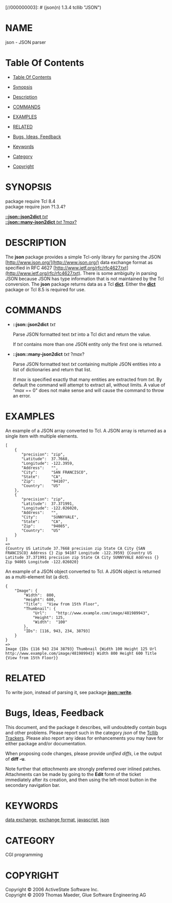 
[//000000001]: # (json - JSON)
[//000000002]: # (Generated from file 'json.man' by tcllib/doctools with format 'markdown')
[//000000003]: # (json(n) 1.3.4 tcllib "JSON")

# NAME

json - JSON parser

# <a name='toc'></a>Table Of Contents

  -  [Table Of Contents](#toc)

  -  [Synopsis](#synopsis)

  -  [Description](#section1)

  -  [COMMANDS](#section2)

  -  [EXAMPLES](#section3)

  -  [RELATED](#section4)

  -  [Bugs, Ideas, Feedback](#section5)

  -  [Keywords](#keywords)

  -  [Category](#category)

  -  [Copyright](#copyright)

# <a name='synopsis'></a>SYNOPSIS

package require Tcl 8.4  
package require json ?1.3.4?  

[__::json::json2dict__ *txt*](#1)  
[__::json::many-json2dict__ *txt* ?*max*?](#2)  

# <a name='description'></a>DESCRIPTION

The __json__ package provides a simple Tcl-only library for parsing the JSON
[http://www.json.org/](http://www.json.org/) data exchange format as specified
in RFC 4627
[http://www.ietf.org/rfc/rfc4627.txt](http://www.ietf.org/rfc/rfc4627.txt).
There is some ambiguity in parsing JSON because JSON has type information that
is not maintained by the Tcl conversion. The __json__ package returns data as a
Tcl __[dict](../../../../index.md#dict)__. Either the
__[dict](../../../../index.md#dict)__ package or Tcl 8.5 is required for use.

# <a name='section2'></a>COMMANDS

  - <a name='1'></a>__::json::json2dict__ *txt*

    Parse JSON formatted text *txt* into a Tcl dict and return the value.

    If *txt* contains more than one JSON entity only the first one is returned.

  - <a name='2'></a>__::json::many-json2dict__ *txt* ?*max*?

    Parse JSON formatted text *txt* containing multiple JSON entities into a
    list of dictionaries and return that list.

    If *max* is specified exactly that many entities are extracted from *txt*.
    By default the command will attempt to extract all, without limits. A value
    of "*max* == 0" does not make sense and will cause the command to throw an
    error.

# <a name='section3'></a>EXAMPLES

An example of a JSON array converted to Tcl. A JSON array is returned as a
single item with multiple elements.

    [
        {
           "precision": "zip",
           "Latitude":  37.7668,
           "Longitude": -122.3959,
           "Address":   "",
           "City":      "SAN FRANCISCO",
           "State":     "CA",
           "Zip":       "94107",
           "Country":   "US"
        },
        {
           "precision": "zip",
           "Latitude":  37.371991,
           "Longitude": -122.026020,
           "Address":   "",
           "City":      "SUNNYVALE",
           "State":     "CA",
           "Zip":       "94085",
           "Country":   "US"
        }
    ]
    =>
    {Country US Latitude 37.7668 precision zip State CA City {SAN FRANCISCO} Address {} Zip 94107 Longitude -122.3959} {Country US Latitude 37.371991 precision zip State CA City SUNNYVALE Address {} Zip 94085 Longitude -122.026020}

An example of a JSON object converted to Tcl. A JSON object is returned as a
multi-element list (a dict).

    {
        "Image": {
            "Width":  800,
            "Height": 600,
            "Title":  "View from 15th Floor",
            "Thumbnail": {
                "Url":    "http://www.example.com/image/481989943",
                "Height": 125,
                "Width":  "100"
            },
            "IDs": [116, 943, 234, 38793]
        }
    }
    =>
    Image {IDs {116 943 234 38793} Thumbnail {Width 100 Height 125 Url http://www.example.com/image/481989943} Width 800 Height 600 Title {View from 15th Floor}}

# <a name='section4'></a>RELATED

To write json, instead of parsing it, see package
__[json::write](json_write.md)__.

# <a name='section5'></a>Bugs, Ideas, Feedback

This document, and the package it describes, will undoubtedly contain bugs and
other problems. Please report such in the category *json* of the [Tcllib
Trackers](http://core.tcl.tk/tcllib/reportlist). Please also report any ideas
for enhancements you may have for either package and/or documentation.

When proposing code changes, please provide *unified diffs*, i.e the output of
__diff -u__.

Note further that *attachments* are strongly preferred over inlined patches.
Attachments can be made by going to the __Edit__ form of the ticket immediately
after its creation, and then using the left-most button in the secondary
navigation bar.

# <a name='keywords'></a>KEYWORDS

[data exchange](../../../../index.md#data_exchange), [exchange
format](../../../../index.md#exchange_format),
[javascript](../../../../index.md#javascript), [json](../../../../index.md#json)

# <a name='category'></a>CATEGORY

CGI programming

# <a name='copyright'></a>COPYRIGHT

Copyright &copy; 2006 ActiveState Software Inc.  
Copyright &copy; 2009 Thomas Maeder, Glue Software Engineering AG

